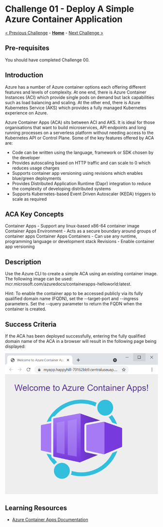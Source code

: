 # Challenge 01 - Deploy A Simple Azure Container Application

[< Previous Challenge](./Challenge-00.md) - **[Home](../README.md)** - [Next Challenge >](./Challenge-02.md)

## Pre-requisites

You should have completed Challenge 00.

## Introduction

Azure has a number of Azure container options each offering different features and levels of complexity. At one end, there is Azure Container Instances (ACI) which provide single pods on demand but lack capabilities such as load balancing and scaling. At the other end, there is Azure Kubernetes Service (AKS) which provides a fully managed Kubernetes experience on Azure.

Azure Container Apps (ACA) sits between ACI and AKS. It is ideal for those organisations that want to build microservices, API endpoints and long running processes on a serverless platform without needing access to the Kubernetes API or Control Plane. Some of the key features offered by ACA are:

- Code can be written using the language, framework or SDK chosen by the developer
- Provides autoscaling based on HTTP traffic and can scale to 0 which reduces usage charges
- Supports container app versioning using revisions which enables blue/green deployments
- Provides Distributed Application Runtime (Dapr) integration to reduce the complexity of developing distributed systems
- Supports Kubernetes-based Event Driven Autoscaler (KEDA) triggers to scale as required

## ACA Key Concepts

Container Apps - Support any linux-based x86-64 container image
Container Apps Environment - Acts as a secure boundary around groups of container apps
Container Apps Containers - Can use any runtime, programming language or development stack
Revisions - Enable container app versioning

## Description

Use the Azure CLI to create a simple ACA using an existing container image. The following image can be used: mcr.microsoft.com/azuredocs/containerapps-helloworld:latest.

Hint: To enable the container app to be accessed publicly via its fully qualified domain name (FQDN), set the --target-port and --ingress parameters. Set the --query parameter to return the FQDN when the container is created.

## Success Criteria
 
If the ACA has been deployed successfully, entering the fully qualified domain name of the ACA in a browser will result in the following page being displayed:

![screenshot](./Challenge-01Screenshot-01.png)

## Learning Resources

- [Azure Container Apps Documentation](https://learn.microsoft.com/en-us/azure/container-apps/)
